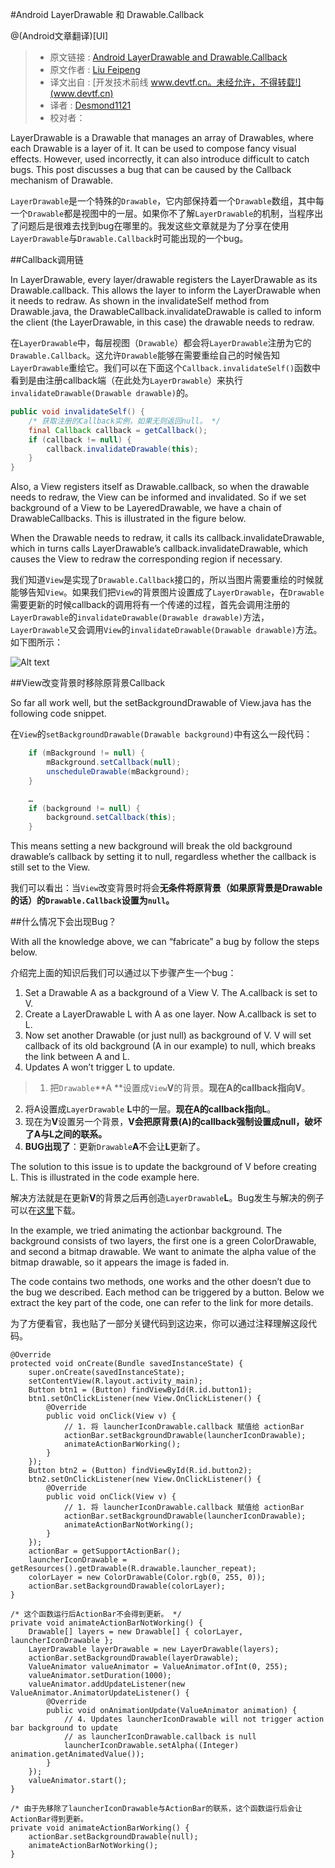 #Android LayerDrawable 和 Drawable.Callback

@(Android文章翻译)[UI]

> * 原文链接 : [Android LayerDrawable and Drawable.Callback](http://www.roman10.net/android-layerdrawable-and-drawable-callback/)
> * 原文作者 : [Liu Feipeng](www.roman10.net)
> * 译文出自 : [开发技术前线 www.devtf.cn。未经允许，不得转载!](www.devtf.cn)
> * 译者 : [Desmond1121](https://github.com/desmond1121)  
> * 校对者：

LayerDrawable is a Drawable that manages an array of Drawables, where each Drawable is a layer of it. It can be used to compose fancy visual effects. However, used incorrectly, it can also introduce difficult to catch bugs. This post discusses a bug that can be caused by the Callback mechanism of Drawable.

`LayerDrawable`是一个特殊的`Drawable`，它内部保持着一个`Drawable`数组，其中每一个`Drawable`都是视图中的一层。如果你不了解`LayerDrawable`的机制，当程序出了问题后是很难去找到bug在哪里的。我发这些文章就是为了分享在使用`LayerDrawable`与`Drawable.Callback`时可能出现的一个bug。

##Callback调用链

In LayerDrawable, every layer/drawable registers the LayerDrawable as its Drawable.callback. This allows the layer to inform the LayerDrawable when it needs to redraw. As shown in the invalidateSelf method from Drawable.java, the DrawableCallback.invalidateDrawable is called to inform the client (the LayerDrawable, in this case) the drawable needs to redraw.

在`LayerDrawable`中，每层视图（`Drawable`）都会将`LayerDrawable`注册为它的`Drawable.Callback`。这允许`Drawable`能够在需要重绘自己的时候告知`LayerDrawable`重绘它。我们可以在下面这个`Callback.invalidateSelf()`函数中看到是由注册callback端（在此处为`LayerDrawable`）来执行`invalidateDrawable(Drawable drawable)`的。

```java
public void invalidateSelf() {
    /* 获取注册的Callback实例，如果无则返回null。 */
    final Callback callback = getCallback();
    if (callback != null) {
        callback.invalidateDrawable(this);
    }
}
```

Also, a View registers itself as Drawable.callback, so when the drawable needs to redraw, the View can be informed and invalidated. So if we set background of a View to be LayeredDrawable, we have a chain of DrawableCallbacks. This is illustrated in the figure below.

When the Drawable needs to redraw, it calls its callback.invalidateDrawable, which in turns calls LayerDrawable’s callback.invalidateDrawable, which causes the View to redraw the corresponding region if necessary.

我们知道`View`是实现了`Drawable.Callback`接口的，所以当图片需要重绘的时候就能够告知`View`。如果我们把`View`的背景图片设置成了`LayerDrawable`，在`Drawable`需要更新的时候callback的调用将有一个传递的过程，首先会调用注册的`LayerDrawable`的`invalidateDrawable(Drawable drawable)`方法，`LayerDrawable`又会调用`View`的`invalidateDrawable(Drawable drawable)`方法。如下图所示：

![Alt text](http://img.blog.csdn.net/20150818142917049)

##View改变背景时移除原背景Callback

So far all work well, but the setBackgroundDrawable of View.java has the following code snippet.

在`View`的`setBackgroundDrawable(Drawable background)`中有这么一段代码：

```java
    if (mBackground != null) {
        mBackground.setCallback(null);
        unscheduleDrawable(mBackground);
    }

    …
    if (background != null) {
        background.setCallback(this);
    }
```

This means setting a new background will break the old background drawable’s callback by setting it to null, regardless whether the callback is still set to the View.

我们可以看出：当`View`改变背景时将会**无条件将原背景（如果原背景是Drawable的话）的`Drawable.Callback`设置为`null`。**

##什么情况下会出现Bug？

With all the knowledge above, we can “fabricate” a bug by follow the steps below.

介绍完上面的知识后我们可以通过以下步骤产生一个bug：

1. Set a Drawable A as a background of a View V. The A.callback is set to V.
2. Create a LayerDrawable L with A as one layer. Now A.callback is set to L.
3. Now set another Drawable (or just null) as background of V. V will set callback of its old background (A in our example) to null, which breaks the link between A and L.
4. Updates A won’t trigger L to update.

> 1. 把`Drawable`**A **设置成`View`**V**的背景。**现在A的callback指向V**。
2. 将A设置成`LayerDrawable` **L**中的一层。**现在A的callback指向L**。
3. 现在为**V**设置另一个背景，**V会把原背景(A)的callback强制设置成null，破坏了A与L之间的联系。**
4. **BUG出现了**：更新`Drawable`**A**不会让**L**更新了。

The solution to this issue is to update the background of V before creating L. This is illustrated in the code example here.

解决方法就是在更新**V**的背景之后再创造`LayerDrawable`**L**。Bug发生与解决的例子可以在[这里](https://github.com/roman10/blog-android-source-code/tree/master/LayerDrawableCallback)下载。

In the example, we tried animating the actionbar background. The background consists of two layers, the first one is a green ColorDrawable, and second a bitmap drawable. We want to animate the alpha value of the bitmap drawable, so it appears the image is faded in.

The code contains two methods, one works and the other doesn’t due to the bug we described. Each method can be triggered by a button. Below we extract the key part of the code, one can refer to the link for more details.

为了方便看官，我也贴了一部分关键代码到这边来，你可以通过注释理解这段代码。

    @Override
    protected void onCreate(Bundle savedInstanceState) {
        super.onCreate(savedInstanceState);
        setContentView(R.layout.activity_main);
        Button btn1 = (Button) findViewById(R.id.button1);
        btn1.setOnClickListener(new View.OnClickListener() {
            @Override
            public void onClick(View v) {
                // 1. 将 launcherIconDrawable.callback 赋值给 actionBar
                actionBar.setBackgroundDrawable(launcherIconDrawable);
                animateActionBarWorking();
            }
        });
        Button btn2 = (Button) findViewById(R.id.button2);
        btn2.setOnClickListener(new View.OnClickListener() {
            @Override
            public void onClick(View v) {
                // 1. 将 launcherIconDrawable.callback 赋值给 actionBar
                actionBar.setBackgroundDrawable(launcherIconDrawable);
                animateActionBarNotWorking();
            }
        });
        actionBar = getSupportActionBar();
        launcherIconDrawable = getResources().getDrawable(R.drawable.launcher_repeat);
        colorLayer = new ColorDrawable(Color.rgb(0, 255, 0));
        actionBar.setBackgroundDrawable(colorLayer);
    }
    
    /* 这个函数运行后ActionBar不会得到更新。 */
    private void animateActionBarNotWorking() {
        Drawable[] layers = new Drawable[] { colorLayer, launcherIconDrawable };
        LayerDrawable layerDrawable = new LayerDrawable(layers);
        actionBar.setBackgroundDrawable(layerDrawable);
        ValueAnimator valueAnimator = ValueAnimator.ofInt(0, 255);
        valueAnimator.setDuration(1000);
        valueAnimator.addUpdateListener(new ValueAnimator.AnimatorUpdateListener() {
            @Override
            public void onAnimationUpdate(ValueAnimator animation) {
                // 4. Updates launcherIconDrawable will not trigger action bar background to update
                // as launcherIconDrawable.callback is null
                launcherIconDrawable.setAlpha((Integer) animation.getAnimatedValue());
            }
        });
        valueAnimator.start();
    }
    
    /* 由于先移除了launcherIconDrawable与ActionBar的联系，这个函数运行后会让ActionBar得到更新。
    private void animateActionBarWorking() {
        actionBar.setBackgroundDrawable(null);
        animateActionBarNotWorking();
    }
  